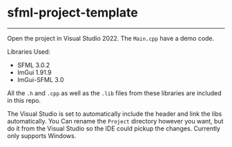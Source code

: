 # sfml-project-template
---

Open the project in Visual Studio 2022.
The `Main.cpp` have a demo code.

Libraries Used:
- SFML 3.0.2
- ImGui 1.91.9
- ImGui-SFML 3.0

All the `.h` and `.cpp` as well as the `.lib` files from these libraries are included in this repo.

The Visual Studio is set to automatically include the header and link the libs automatically.
You Can rename the `Project` directory however you want, but do it from the Visual Studio so the IDE could pickup the changes.
Currently only supports Windows.
